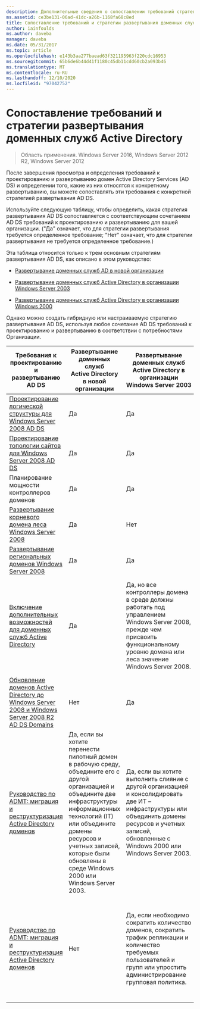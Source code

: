 ```yaml
---
description: Дополнительные сведения о сопоставлении требований стратегии развертывания AD DS.
ms.assetid: ce3be131-06ad-41dc-a26b-1168fa68c8ed
title: Сопоставление требований и стратегии развертывания доменных служб Active Directory
author: iainfoulds
ms.author: daveba
manager: daveba
ms.date: 05/31/2017
ms.topic: article
ms.openlocfilehash: e143b3aa277baead63f321195963f220cdc16953
ms.sourcegitcommit: 65b6de6b44d41f1180c45db11cdd60cb2a093b46
ms.translationtype: MT
ms.contentlocale: ru-RU
ms.lasthandoff: 12/10/2020
ms.locfileid: "97042752"
---
```

# <a name="mapping-your-requirements-to-an-ad-ds-deployment-strategy"></a>Сопоставление требований и стратегии развертывания доменных служб Active Directory

> Область применения. Windows Server 2016, Windows Server 2012 R2, Windows Server 2012

После завершения просмотра и определения требований к проектированию и развертыванию домен Active Directory Services (AD DS) и определении того, какие из них относятся к конкретному развертыванию, вы можете сопоставлять эти требования с конкретной стратегией развертывания AD DS.

Используйте следующую таблицу, чтобы определить, какая стратегия развертывания AD DS сопоставляется с соответствующим сочетанием AD DS требований к проектированию и развертыванию для вашей организации. ("Да" означает, что для стратегии развертывания требуется определенное требование; "Нет" означает, что для стратегии развертывания не требуется определенное требование.)

Эта таблица относится только к трем основным стратегиям развертывания AD DS, как описано в этом руководство:

-   [Развертывание доменных служб AD в новой организации](../../ad-ds/plan/Deploying-AD-DS-in-a-New-Organization.md)

-   [Развертывание доменных служб Active Directory в организации Windows Server 2003](../../ad-ds/plan/Deploying-AD-DS-in-a-Windows-Server-2003-Organization.md)

-   [Развертывание доменных служб Active Directory в организации Windows 2000](../../ad-ds/plan/Deploying-AD-DS-in-a-Windows-2000-Organization.md)

Однако можно создать гибридную или настраиваемую стратегию развертывания AD DS, используя любое сочетание AD DS требований к проектированию и развертыванию в соответствии с потребностями Организации.

| Требования к проектированию и развертыванию AD DS | Развертывание доменных служб Active Directory в новой организации | Развертывание доменных служб Active Directory в организации Windows Server 2003 | Развертывание доменных служб Active Directory в организации Windows 2000 |
| ---------------------------------------- | ------------------------------------- | ----------------------------------------------------- |----------------------------------------------- |
| [Проектирование логической структуры для Windows Server 2008 AD DS](/previous-versions/windows/it-pro/windows-server-2008-r2-and-2008/cc770806(v=ws.10)) | Да | Да | Да |
| [Проектирование топологии сайтов для Windows Server 2008 AD DS](Designing-the-Site-Topology.md) | Да | Да | Да |
| Планирование мощности контроллеров доменов | Да | Да | Да |
| [Развертывание корневого домена леса Windows Server 2008](/previous-versions/windows/it-pro/windows-server-2008-r2-and-2008/cc731174(v=ws.10)) | Да | Нет | Нет |
| [Развертывание региональных доменов Windows Server 2008](/previous-versions/windows/it-pro/windows-server-2008-r2-and-2008/cc755118(v=ws.10)) | Да | Да | Да |
| [Включение дополнительных возможностей для доменных служб Active Directory](../../ad-ds/plan/Enabling-Advanced-Features-for-AD-DS.md) | Да |Да, но все контроллеры домена в среде должны работать под управлением Windows Server 2008, прежде чем присвоить функциональному уровню домена или леса значение Windows Server 2008. | Да, но все контроллеры домена в среде должны работать под управлением Windows Server 2008, прежде чем присвоить функциональному уровню домена или леса значение Windows Server 2008. |
| [Обновление доменов Active Directory до Windows Server 2008 и Windows Server 2008 R2 AD DS Domains](/previous-versions/windows/it-pro/windows-server-2008-r2-and-2008/cc731188(v=ws.10)) | Нет | Да | Да |
| [Руководство по ADMT: миграция и реструктуризация Active Directory доменов](/previous-versions/windows/it-pro/windows-server-2008-r2-and-2008/cc974332(v=ws.10)) | Да, если вы хотите перенести пилотный домен в рабочую среду, объедините его с другой организацией и объедините две инфраструктуры информационных технологий (IT) или объедините домены ресурсов и учетных записей, которые были обновлены в среде Windows 2000 или Windows Server 2003. | Да, если вы хотите выполнить слияние с другой организацией и консолидировать две ИТ – инфраструктуры или объединить домены ресурсов и учетных записей, обновленные с Windows 2000 или Windows Server 2003. | Да, если вы хотите выполнить слияние с другой организацией и консолидировать две ИТ – инфраструктуры или объединить домены ресурсов и учетных записей, обновленные с Windows 2000 или Windows Server 2003. |
| [Руководство по ADMT: миграция и реструктуризация Active Directory доменов](/previous-versions/windows/it-pro/windows-server-2008-r2-and-2008/cc974332(v=ws.10)) | Нет | Да, если необходимо сократить количество доменов, сократить трафик репликации и количество требуемых пользователей и групп или упростить администрирование групповая политика. | Да, если необходимо сократить количество доменов, сократить трафик репликации и количество требуемых пользователей и групп или упростить администрирование групповая политика. |
